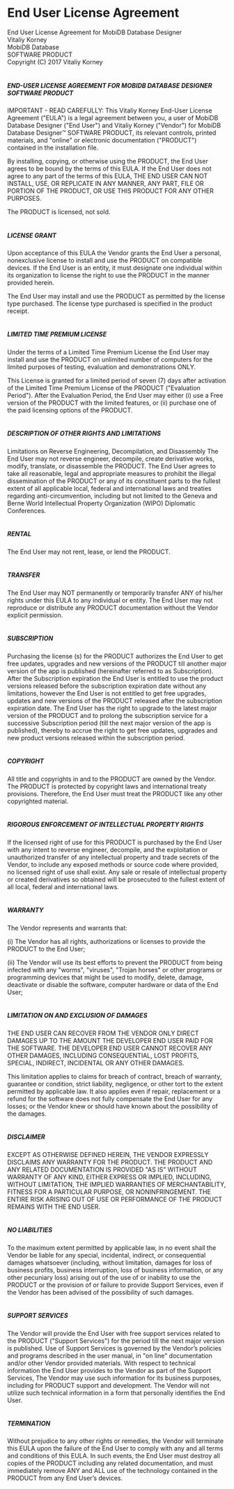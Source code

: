 # End User License Agreement #

End User License Agreement for MobiDB Database Designer<br>
Vitaliy Korney<br>
MobiDB Database<br>
SOFTWARE PRODUCT<br>
Copyright (C) 2017 Vitaliy Korney
<br>
<br>

##### END-USER LICENSE AGREEMENT FOR MOBIDB DATABASE DESIGNER SOFTWARE PRODUCT
IMPORTANT - READ CAREFULLY: This Vitaliy Korney End-User License Agreement ("EULA") is a legal agreement between you, a user of MobiDB Database Designer ("End User") and Vitaliy Korney ("Vendor") for MobiDB Database Designer™ SOFTWARE PRODUCT, its relevant controls, printed materials, and "online" or electronic documentation ("PRODUCT") contained in the installation file.

By installing, copying, or otherwise using the PRODUCT, the End User agrees to be bound by the terms of this EULA. If the End User does not agree to any part of the terms of this EULA, THE END USER CAN NOT INSTALL, USE, OR REPLICATE IN ANY MANNER, ANY PART, FILE OR PORTION OF THE PRODUCT, OR USE THIS PRODUCT FOR ANY OTHER PURPOSES.

The PRODUCT is licensed, not sold.
<br>
<br>
##### LICENSE GRANT
Upon acceptance of this EULA the Vendor grants the End User a personal, nonexclusive license to install and use the PRODUCT on compatible devices. If the End User is an entity, it must designate one individual within its organization to license the right to use the PRODUCT in the manner provided herein.

The End User may install and use the PRODUCT as permitted by the license type purchased. The license type purchased is specified in the product receipt.
<br>
<br>
##### LIMITED TIME PREMIUM LICENSE
Under the terms of a Limited Time Premium License the End User may install and use the PRODUCT on unlimited number of computers for the limited purposes of testing, evaluation and demonstrations ONLY.

This License is granted for a limited period of seven (7) days after activation of the Limited Time Premium License of the PRODUCT ("Evaluation Period"). After the Evaluation Period, the End User may either
(i) use a Free version of the PRODUCT with the limited features, or
(ii) purchase one of the paid licensing options of the PRODUCT.
<br>
<br>
##### DESCRIPTION OF OTHER RIGHTS AND LIMITATIONS

Limitations on Reverse Engineering, Decompilation, and Disassembly
The End User may not reverse engineer, decompile, create derivative works, modify, translate, or disassemble the PRODUCT. The End User agrees to take all reasonable, legal and appropriate measures to prohibit the illegal dissemination of the PRODUCT or any of its constituent parts to the fullest extent of all applicable local, federal and international laws and treaties regarding anti-circumvention, including but not limited to the Geneva and Berne World Intellectual Property Organization (WIPO) Diplomatic Conferences.
<br>
<br>
##### RENTAL
The End User may not rent, lease, or lend the PRODUCT.
<br>
<br>
##### TRANSFER<br>

The End User may NOT permanently or temporarily transfer ANY of his/her rights under this EULA to any individual or entity. The End User may not reproduce or distribute any PRODUCT documentation without the Vendor explicit permission.
<br>
<br>
##### SUBSCRIPTION

Purchasing the license (s) for the PRODUCT authorizes the End User to get free updates, upgrades and new versions of the PRODUCT till another major version of the app is published (hereinafter referred to as Subscription). After the Subscription expiration the End User is entitled to use the product versions released before the subscription expiration date without any limitations, however the End User is not entitled to get free upgrades, updates and new versions of the PRODUCT released after the subscription expiration date. The End User has the right to upgrade to the latest major version of the PRODUCT and to prolong the subscription service for a successive Subscription period (till the next major version of the app is published), thereby to accrue the right to get free updates, upgrades and new product versions released within the subscription period.
<br>
<br>

##### COPYRIGHT

All title and copyrights in and to the PRODUCT are owned by the Vendor. The PRODUCT is protected by copyright laws and international treaty provisions. Therefore, the End User must treat the PRODUCT like any other copyrighted material.
<br>
<br>

##### RIGOROUS ENFORCEMENT OF INTELLECTUAL PROPERTY RIGHTS<br>

If the licensed right of use for this PRODUCT is purchased by the End User with any intent to reverse engineer, decompile, and the exploitation or unauthorized transfer of any intellectual property and trade secrets of the Vendor, to include any exposed methods or source code where provided, no licensed right of use shall exist. Any sale or resale of intellectual property or created derivatives so obtained will be prosecuted to the fullest extent of all local, federal and international laws.
<br>
<br>
##### WARRANTY

The Vendor represents and warrants that:

(i) The Vendor has all rights, authorizations or licenses to provide the PRODUCT to the End User;

(ii) The Vendor will use its best efforts to prevent the PRODUCT from being infected with any "worms", "viruses", "Trojan horses" or other programs or programming devices that might be used to modify, delete, damage, deactivate or disable the software, computer hardware or data of the End User;
<br>
<br>
##### LIMITATION ON AND EXCLUSION OF DAMAGES

THE END USER CAN RECOVER FROM THE VENDOR ONLY DIRECT DAMAGES UP TO THE AMOUNT THE DEVELOPER END USER PAID FOR THE SOFTWARE. THE DEVELOPER END USER CANNOT RECOVER ANY OTHER DAMAGES, INCLUDING CONSEQUENTIAL, LOST PROFITS, SPECIAL, INDIRECT, INCIDENTAL OR ANY OTHER DAMAGES.

This limitation applies to claims for breach of contract, breach of warranty, guarantee or condition, strict liability, negligence, or other tort to the extent permitted by applicable law. It also applies even if repair, replacement or a refund for the software does not fully compensate the End User for any losses; or the Vendor knew or should have known about the possibility of the damages.
<br>
<br>
##### DISCLAIMER<br>

EXCEPT AS OTHERWISE DEFINED HEREIN, THE VENDOR EXPRESSLY DISCLAIMS ANY WARRANTY FOR THE PRODUCT. THE PRODUCT AND ANY RELATED DOCUMENTATION IS PROVIDED "AS IS" WITHOUT WARRANTY OF ANY KIND, EITHER EXPRESS OR IMPLIED, INCLUDING, WITHOUT LIMITATION, THE IMPLIED WARRANTIES OF MERCHANTABILITY, FITNESS FOR A PARTICULAR PURPOSE, OR NONINFRINGEMENT. THE ENTIRE RISK ARISING OUT OF USE OR PERFORMANCE OF THE PRODUCT REMAINS WITH THE END USER.
<br>
<br>
##### NO LIABILITIES<br>

To the maximum extent permitted by applicable law, in no event shall the Vendor be liable for any special, incidental, indirect, or consequential damages whatsoever (including, without limitation, damages for loss of business profits, business interruption, loss of business information, or any other pecuniary loss) arising out of the use of or inability to use the PRODUCT or the provision of or failure to provide Support Services, even if the Vendor has been advised of the possibility of such damages.
<br>
<br>

##### SUPPORT SERVICES<br>

The Vendor will provide the End User with free support services related to the PRODUCT ("Support Services") for the period till the next major version is published. Use of Support Services is governed by the Vendor’s policies and programs described in the user manual, in "on line" documentation and/or other Vendor provided materials. With respect to technical information the End User provides to the Vendor as part of the Support Services, The Vendor may use such information for its business purposes, including for PRODUCT support and development. The Vendor will not utilize such technical information in a form that personally identifies the End User.
<br>
<br>

##### TERMINATION<br>

Without prejudice to any other rights or remedies, the Vendor will terminate this EULA upon the failure of the End User to comply with any and all terms and conditions of this EULA. In such events, the End User must destroy all copies of the PRODUCT including any related documentation, and must immediately remove ANY and ALL use of the technology contained in the PRODUCT from any End User’s devices.
